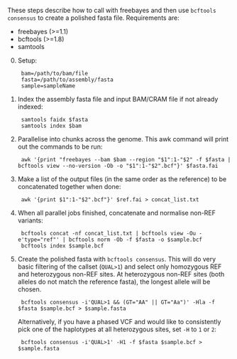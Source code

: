 These steps describe how to call with freebayes and then use `bcftools consensus` to create a polished fasta file. Requirements are:

* freebayes (>=1.1)
* bcftools (>=1.8)
* samtools


0. Setup:

		bam=/path/to/bam/file
		fasta=/path/to/assembly/fasta
		sample=sampleName

1. Index the assembly fasta file and input BAM/CRAM file if not already indexed:

		samtools faidx $fasta
		samtools index $bam

2. Parallelise into chunks across the genome. This awk command will print out the commands to be run:

		awk '{print "freebayes --bam $bam --region "$1":1-"$2" -f $fasta | bcftools view --no-version -Ob -o "$1":1-"$2".bcf"}' $fasta.fai

3. Make a list of the output files (in the same order as the reference) to be concatenated together when done:

		awk '{print $1":1-"$2".bcf"}' $ref.fai > concat_list.txt

4. When all parallel jobs finished, concatenate and normalise non-REF variants:

		bcftools concat -nf concat_list.txt | bcftools view -Ou -e'type="ref"' | bcftools norm -Ob -f $fasta -o $sample.bcf
		bcftools index $sample.bcf

5. Create the polished fasta with `bcftools consensus`. This will do very basic filtering of the callset (`QUAL>1`) and select only homozygous REF and heterozygous non-REF sites. At heterozygous non-REF sites (both alleles do not match the reference fasta), the longest allele will be chosen.

		bcftools consensus -i'QUAL>1 && (GT="AA" || GT="Aa")' -Hla -f $fasta $sample.bcf > $sample.fasta

	Alternatively, if you have a phased VCF and would like to consistently pick one of the haplotypes at all heterozygous sites, set `-H` to `1` or `2`:

		bcftools consensus -i'QUAL>1' -H1 -f $fasta $sample.bcf > $sample.fasta
